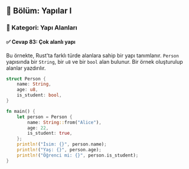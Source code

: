 ## 📘 Bölüm: Yapılar I  
### 🔹 Kategori: Yapı Alanları  
#### ✅ Cevap 83: Çok alanlı yapı

Bu örnekte, Rust'ta farklı türde alanlara sahip bir yapı tanımlanır. `Person` yapısında bir `String`, bir `u8` ve bir `bool` alan bulunur. Bir örnek oluşturulup alanlar yazdırılır.

```rust
struct Person {
    name: String,
    age: u8,
    is_student: bool,
}

fn main() {
    let person = Person {
        name: String::from("Alice"),
        age: 22,
        is_student: true,
    };
    println!("İsim: {}", person.name);
    println!("Yaş: {}", person.age);
    println!("Öğrenci mi: {}", person.is_student);
}
```
